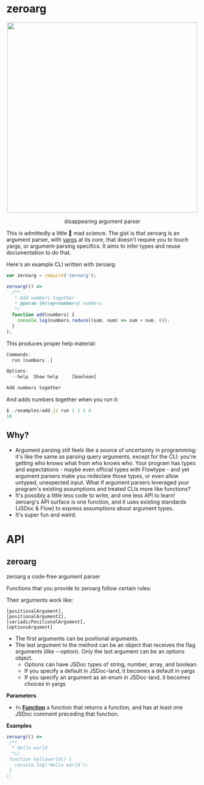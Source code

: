 # zeroarg

<p align="center">
  <img src="./.github/logo.png" width="500" />
</p>

<p align="center">
  disappearing argument parser
</p>

This is admittedly a little :microscope: mad science. The gist is that zeroarg
is an argument parser, with [yargs](https://github.com/yargs/yargs) at its
core, that doesn't require you to touch yargs, or argument-parsing specifics.
It aims to infer types and reuse documentation to do that.

Here's an example CLI written with zeroarg:

```js
var zeroarg = require('zeroarg');

zeroarg(() =>
  /**
   * Add numbers together
   * @param {Array<number>} numbers
   */
  function add(numbers) {
    console.log(numbers.reduce((sum, num) => sum + num, 0));
  }
);
```

This produces proper help material:

```js
Commands:
  run [numbers..]

Options:
  --help  Show help     [boolean]

Add numbers together
```

And adds numbers together when you run it:

```js
$ ./examples/add.js run 1 2 3 4
10
```

## Why?

-   Argument parsing still feels like a source of uncertainty in programming: it's like
    the same as parsing query arguments, except for the CLI: you're getting who knows what
    from who knows who. Your program has types and expectations - maybe even official types
    with Flowtype - and yet argument parsers make you redeclare those types, or even
    allow untyped, unexpected input. What if argument parsers leveraged your program's
    existing assumptions and treated CLIs more like functions?
-   It's possibly a little less code to write, and one less API to learn! zeroarg's
    API surface is one function, and it uses existing standards (JSDoc & Flow)
    to express assumptions about argument types.
-   It's super fun and weird.

# API

<!-- Generated by documentation.js. Update this documentation by updating the source code. -->

## zeroarg

zeroarg a code-free argument parser

Functions that you provide to zeroarg follow certain rules:

Their arguments work like:

    [positionalArgument],
    [positionalArgument2],
    [variadicPositionalArgument],
    [optionsArgument]

-   The first arguments can be positional arguments.
-   The last argument to the method can be an object that receives the
    flag arguments (like --option). Only the last argument can be an options
    object.
    -   Options can have JSDoc types of string, number, array, and boolean.
    -   If you specify a default in JSDoc-land, it becomes a default in yargs
    -   If you specify an argument as an enum in JSDoc-land, it becomes choices in yargs

**Parameters**

-   `fn` **[Function](https://developer.mozilla.org/en-US/docs/Web/JavaScript/Reference/Statements/function)** a function that returns a function, and has at least
    one JSDoc comment preceding that function.

**Examples**

```javascript
zeroarg(() =>
 /**
  * Hello world
  *\/
 function helloworld() {
   console.log('Hello world');
 }
);
```
